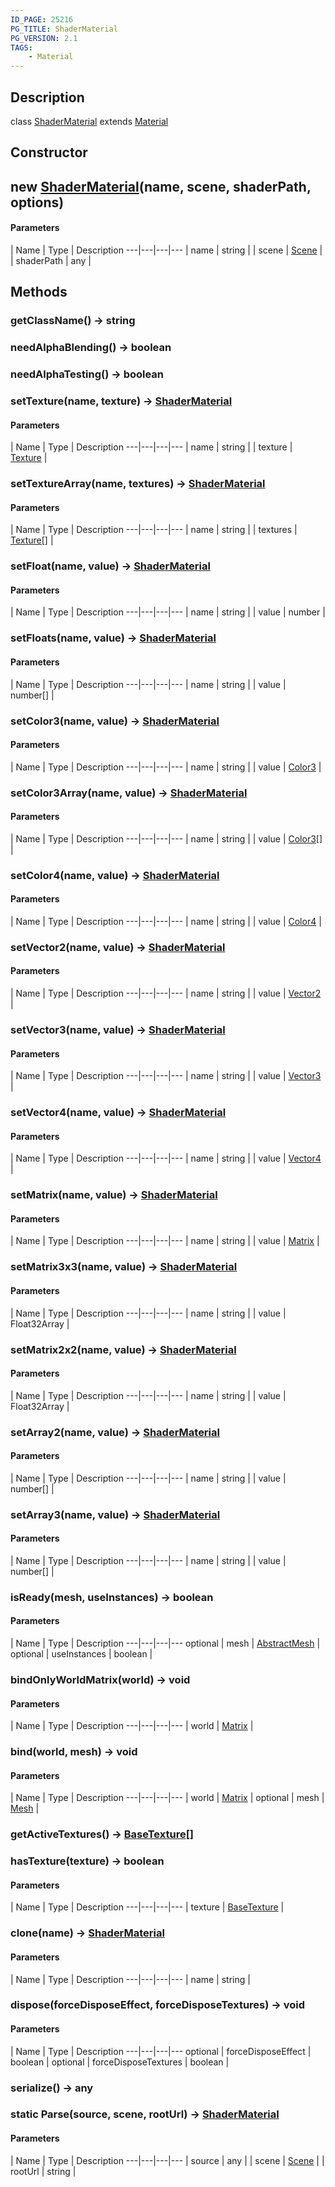 ```yaml
---
ID_PAGE: 25216
PG_TITLE: ShaderMaterial
PG_VERSION: 2.1
TAGS:
    - Material
---
```

## Description

class [ShaderMaterial](/classes/3.1/ShaderMaterial) extends [Material](/classes/3.1/Material)



## Constructor

## new [ShaderMaterial](/classes/3.1/ShaderMaterial)(name, scene, shaderPath, options)



#### Parameters
 | Name | Type | Description
---|---|---|---
 | name | string | 
 | scene | [Scene](/classes/3.1/Scene) | 
 | shaderPath | any | 
## Methods

### getClassName() &rarr; string


### needAlphaBlending() &rarr; boolean


### needAlphaTesting() &rarr; boolean


### setTexture(name, texture) &rarr; [ShaderMaterial](/classes/3.1/ShaderMaterial)



#### Parameters
 | Name | Type | Description
---|---|---|---
 | name | string | 
 | texture | [Texture](/classes/3.1/Texture) | 
### setTextureArray(name, textures) &rarr; [ShaderMaterial](/classes/3.1/ShaderMaterial)



#### Parameters
 | Name | Type | Description
---|---|---|---
 | name | string | 
 | textures | [Texture](/classes/3.1/Texture)[] | 
### setFloat(name, value) &rarr; [ShaderMaterial](/classes/3.1/ShaderMaterial)



#### Parameters
 | Name | Type | Description
---|---|---|---
 | name | string | 
 | value | number | 
### setFloats(name, value) &rarr; [ShaderMaterial](/classes/3.1/ShaderMaterial)



#### Parameters
 | Name | Type | Description
---|---|---|---
 | name | string | 
 | value | number[] | 
### setColor3(name, value) &rarr; [ShaderMaterial](/classes/3.1/ShaderMaterial)



#### Parameters
 | Name | Type | Description
---|---|---|---
 | name | string | 
 | value | [Color3](/classes/3.1/Color3) | 
### setColor3Array(name, value) &rarr; [ShaderMaterial](/classes/3.1/ShaderMaterial)



#### Parameters
 | Name | Type | Description
---|---|---|---
 | name | string | 
 | value | [Color3](/classes/3.1/Color3)[] | 
### setColor4(name, value) &rarr; [ShaderMaterial](/classes/3.1/ShaderMaterial)



#### Parameters
 | Name | Type | Description
---|---|---|---
 | name | string | 
 | value | [Color4](/classes/3.1/Color4) | 
### setVector2(name, value) &rarr; [ShaderMaterial](/classes/3.1/ShaderMaterial)



#### Parameters
 | Name | Type | Description
---|---|---|---
 | name | string | 
 | value | [Vector2](/classes/3.1/Vector2) | 
### setVector3(name, value) &rarr; [ShaderMaterial](/classes/3.1/ShaderMaterial)



#### Parameters
 | Name | Type | Description
---|---|---|---
 | name | string | 
 | value | [Vector3](/classes/3.1/Vector3) | 
### setVector4(name, value) &rarr; [ShaderMaterial](/classes/3.1/ShaderMaterial)



#### Parameters
 | Name | Type | Description
---|---|---|---
 | name | string | 
 | value | [Vector4](/classes/3.1/Vector4) | 
### setMatrix(name, value) &rarr; [ShaderMaterial](/classes/3.1/ShaderMaterial)



#### Parameters
 | Name | Type | Description
---|---|---|---
 | name | string | 
 | value | [Matrix](/classes/3.1/Matrix) | 
### setMatrix3x3(name, value) &rarr; [ShaderMaterial](/classes/3.1/ShaderMaterial)



#### Parameters
 | Name | Type | Description
---|---|---|---
 | name | string | 
 | value | Float32Array | 
### setMatrix2x2(name, value) &rarr; [ShaderMaterial](/classes/3.1/ShaderMaterial)



#### Parameters
 | Name | Type | Description
---|---|---|---
 | name | string | 
 | value | Float32Array | 
### setArray2(name, value) &rarr; [ShaderMaterial](/classes/3.1/ShaderMaterial)



#### Parameters
 | Name | Type | Description
---|---|---|---
 | name | string | 
 | value | number[] | 
### setArray3(name, value) &rarr; [ShaderMaterial](/classes/3.1/ShaderMaterial)



#### Parameters
 | Name | Type | Description
---|---|---|---
 | name | string | 
 | value | number[] | 
### isReady(mesh, useInstances) &rarr; boolean



#### Parameters
 | Name | Type | Description
---|---|---|---
optional | mesh | [AbstractMesh](/classes/3.1/AbstractMesh) | 
optional | useInstances | boolean | 
### bindOnlyWorldMatrix(world) &rarr; void



#### Parameters
 | Name | Type | Description
---|---|---|---
 | world | [Matrix](/classes/3.1/Matrix) | 

### bind(world, mesh) &rarr; void



#### Parameters
 | Name | Type | Description
---|---|---|---
 | world | [Matrix](/classes/3.1/Matrix) | 
optional | mesh | [Mesh](/classes/3.1/Mesh) | 
### getActiveTextures() &rarr; [BaseTexture](/classes/3.1/BaseTexture)[]


### hasTexture(texture) &rarr; boolean



#### Parameters
 | Name | Type | Description
---|---|---|---
 | texture | [BaseTexture](/classes/3.1/BaseTexture) | 

### clone(name) &rarr; [ShaderMaterial](/classes/3.1/ShaderMaterial)



#### Parameters
 | Name | Type | Description
---|---|---|---
 | name | string | 

### dispose(forceDisposeEffect, forceDisposeTextures) &rarr; void



#### Parameters
 | Name | Type | Description
---|---|---|---
optional | forceDisposeEffect | boolean | 
optional | forceDisposeTextures | boolean | 
### serialize() &rarr; any


### static Parse(source, scene, rootUrl) &rarr; [ShaderMaterial](/classes/3.1/ShaderMaterial)



#### Parameters
 | Name | Type | Description
---|---|---|---
 | source | any | 
 | scene | [Scene](/classes/3.1/Scene) | 
 | rootUrl | string | 
